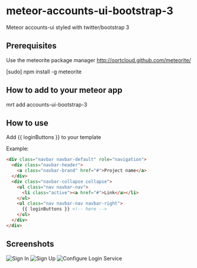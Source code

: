 meteor-accounts-ui-bootstrap-3
=====================================

Meteor accounts-ui styled with twitter/bootstrap 3

Prerequisites
-------------

Use the meteorite package manager
http://oortcloud.github.com/meteorite/

[sudo] npm install -g meteorite

How to add to your meteor app
-----------------------------

mrt add accounts-ui-bootstrap-3

How to use
-------------

Add {{ loginButtons }} to your template

Example:

```html
<div class="navbar navbar-default" role="navigation">
  <div class="navbar-header">
    <a class="navbar-brand" href="#">Project name</a>
  </div>
  <div class="navbar-collapse collapse">
    <ul class="nav navbar-nav">
      <li class="active"><a href="#">Link</a></li>
    </ul>
    <ul class="nav navbar-nav navbar-right">
      {{ loginButtons }} <!-- here -->
    </ul>
  </div>
</div>
```


Screenshots
-------------

![Sign In](https://dl.dropboxusercontent.com/u/7263172/1.png)
![Sign Up](https://dl.dropboxusercontent.com/u/7263172/2.png)
![Configure Login Service](https://dl.dropboxusercontent.com/u/7263172/3.png)
